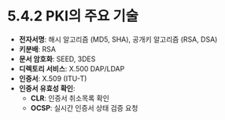 # 5.4.2 PKI의 주요 기술

- **전자서명**: 해시 알고리즘 (MD5, SHA), 공개키 알고리즘 (RSA, DSA)
- **키분배**: RSA
- **문서 암호화**: SEED, 3DES
- **디렉토리 서비스**: X.500 DAP/LDAP
- **인증서**: X.509 (ITU-T)
- **인증서 유효성 확인**: 
  - **CLR**: 인증서 취소목록 확인
  - **OCSP**: 실시간 인증서 상태 검증 요청
